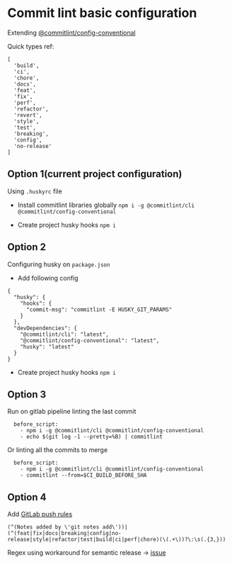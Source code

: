 # Commit lint basic configuration

Extending [@commitlint/config-conventional](https://www.npmjs.com/package/@commitlint/config-conventional)

Quick types ref:
```
[
  'build',
  'ci',
  'chore',
  'docs',
  'feat',
  'fix',
  'perf',
  'refactor',
  'revert',
  'style',
  'test',
  'breaking',
  'config',
  'no-release'
]
```

## Option 1(current project configuration)
Using `.huskyrc` file
* Install commitlint libraries globally
`npm i -g @commitlint/cli @commitlint/config-conventional`

* Create project husky hooks
`npm i`

## Option 2
Configuring husky on `package.json`

* Add following config
```
{
  "husky": {
    "hooks": {
      "commit-msg": "commitlint -E HUSKY_GIT_PARAMS"
    }
  },
  "devDependencies": {
    "@commitlint/cli": "latest",
    "@commitlint/config-conventional": "latest",
    "husky": "latest"
  }
}
```

* Create project husky hooks
`npm i`

## Option 3
Run on gitlab pipeline linting the last commit
```
  before_script:
    - npm i -g @commitlint/cli @commitlint/config-conventional
    - echo $(git log -1 --pretty=%B) | commitlint
```

Or linting all the commits to merge
```
  before_script:
    - npm i -g @commitlint/cli @commitlint/config-conventional
    - commitlint --from=$CI_BUILD_BEFORE_SHA
```

## Option 4
Add [GitLab push rules](https://docs.gitlab.com/ee/push_rules/push_rules.html)

```
(^(Notes added by \'git notes add\'))|(^(feat|fix|docs|breaking|config|no-release|style|refactor|test|build|ci|perf|chore)(\(.+\))?\:\s(.{3,}))
```

Regex using workaround for semantic release -> [issue](https://github.com/semantic-release/semantic-release/issues/1446)
